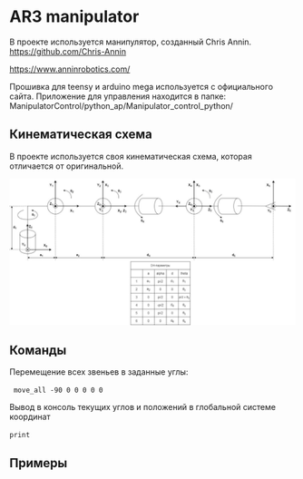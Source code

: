 # AR3 manipulator
В проекте используется манипулятор, созданный
Chris Annin.
https://github.com/Chris-Annin

https://www.anninrobotics.com/

Прошивка для teensy и arduino mega используется с официального сайта. 
Приложение для управления находится в папке:
ManipulatorControl/python_ap/Manipulator_control_python/

## Кинематическая схема

В проекте используется своя кинематическая схема, которая отличается от оригинальной. 
<div align="center">
  <img src="/img/kscheme.jpg" alt="">
</div>


## Команды

Перемещение всех звеньев в заданные углы:

``` move_all -90 0 0 0 0 0```

Вывод в консоль текущих углов и положений в глобальной системе координат

```print```

## Примеры

